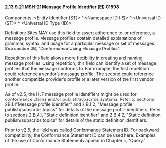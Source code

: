 #### 2.13.9.21 MSH-21 Message Profile Identifier (EI) 01598

Components: &lt;Entity Identifier (ST)> ^ &lt;Namespace ID (IS)> ^ &lt;Universal ID (ST)> ^ &lt;Universal ID Type (ID)>

Definition: Sites MAY use this field to assert adherence to, or reference, a message profile. Message profiles contain detailed explanations of grammar, syntax, and usage for a particular message or set of messages. See section 2B, "Conformance Using Message Profiles".

Repetition of this field allows more flexibility in creating and naming message profiles. Using repetition, this field can identify a set of message profiles that the message conforms to. For example, the first repetition could reference a vendor’s message profile. The second could reference another compatible provider’s profile or a later version of the first vendor profile.

As of v2.5, the HL7 message profile identifiers might be used for conformance claims and/or publish/subscribe systems. Refer to sections 2B.1.1"Message profile identifier" and 2.B.1.2, "Message profile publish/subscribe topics" for details of the message profile identifiers. Refer to sections 2.B.4.1, "Static definition identifier" and 2.B.4.2, "Static definition publish/subscribe topics" for details of the static definition identifiers.

Prior to v2.5, the field was called Conformance Statement ID. For backward compatibility, the Conformance Statement ID can be used here. Examples of the use of Conformance Statements appear in Chapter 5, "Query."

